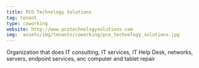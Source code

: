 ```yaml
---
title: PCO Technology Solutions
tag: tenant
type: coworking
website: http://www.pcotechnologysolutions.com
img:  assets/img/tenants/coworking/pco_technology_solutions.jpg
---
```


Organization that does IT consulting, IT services, IT Help Desk, networks, servers, endpoint services, anc computer and tablet repair
